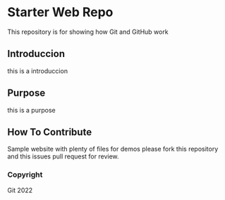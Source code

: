 # Starter Web Repo

This repository is for showing how Git and GitHub work

## Introduccion
this is a introduccion
## Purpose
this is a purpose

## How To Contribute
Sample website with plenty of files for demos
please fork this repository and this issues pull request for review.

### Copyright

Git 2022